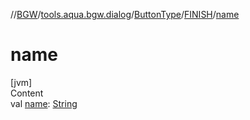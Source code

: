 //[BGW](../../../../index.md)/[tools.aqua.bgw.dialog](../../index.md)/[ButtonType](../index.md)/[FINISH](index.md)/[name](name.md)



# name  
[jvm]  
Content  
val [name](name.md): [String](https://kotlinlang.org/api/latest/jvm/stdlib/kotlin/-string/index.html)  



